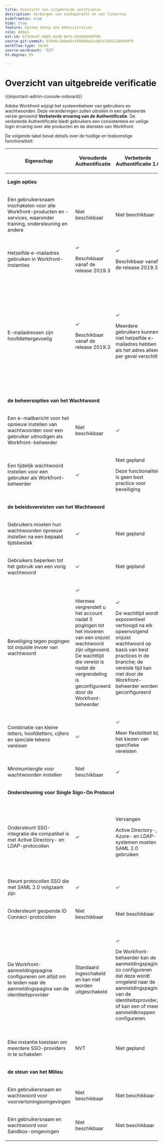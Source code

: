 ```yaml
---
title: Overzicht van uitgebreide verificatie
description: Verborgen van zoekopdracht en van linkernav
hidefromtoc: true
hide: true
feature: System Setup and Administration
role: Admin
exl-id: bf3c6c6f-ddd5-42d0-9efe-b5eb94549f85
source-git-commit: bf8e6c2b8a45cf65840a2ac8b3c25d11266d49f9
workflow-type: tm+mt
source-wordcount: '537'
ht-degree: 0%

---
```


# Overzicht van uitgebreide verificatie

<!-- enhanced authentication is no longer available for workfront customers -->

{{important-admin-console-onboard}}

Adobe Workfront wijzigt het systeembeheer van gebruikers en wachtwoorden. Deze veranderingen zullen uitrollen in een gefaseerde versie genoemd **Verbeterde ervaring van de Authentificatie**. De verbeterde Authentificatie biedt gebruikers een consistentere en veilige login ervaring over alle producten en de diensten van Workfront.

De volgende tabel bevat details over de huidige en toekomstige functionaliteit:

<table style="table-layout:auto"> 
 <col> 
 <col> 
 <col> 
 <col data-mc-conditions=""> 
 <thead> 
  <tr> 
   <th> <p><strong> Eigenschap </strong> </p> </th> 
   <th><strong> Verouderde Authentificatie </strong> </th> 
   <th><strong> Verbeterde Authentificatie 1.0 </strong> </th> 
   <th> <p>Verbeterde verificatie 2.0</p> </th> 
  </tr> 
 </thead> 
 <tbody> 
  <tr> 
   <td colspan="3"> <p><strong> Login opties </strong> </p> </td> 
   <td> <p> </p> </td> 
  </tr> 
  <tr> 
   <td> <p>Eén gebruikersnaam inschakelen voor alle Workfront-producten en -services, waaronder training, ondersteuning en andere</p> </td> 
   <td>Niet beschikbaar</td> 
   <td> <p>Niet beschikbaar</p> </td> 
   <td> <p>✓</p> </td> 
  </tr> 
  <tr> 
   <td> <p>Hetzelfde e-mailadres gebruiken in Workfront-instanties</p> </td> 
   <td> <p>✓</p> <p>Beschikbaar vanaf de release 2019.3</p> </td> 
   <td> <p>✓</p> <p>Beschikbaar vanaf de release 2019.3</p> </td> 
   <td> <p>✓</p> <p>Beschikbaar vanaf de release 2019.3</p> </td> 
  </tr> 
  <tr> 
   <td> <p>E-mailadressen zijn hoofdlettergevoelig</p> </td> 
   <td> <p>✓</p> <p>Beschikbaar vanaf de release 2019.3</p> </td> 
   <td> <p>✓</p> <p>Meerdere gebruikers kunnen niet hetzelfde e-mailadres hebben als het adres alleen per geval verschilt. </p> </td> 
   <td> <p>✓</p> <p>Meerdere gebruikers kunnen niet hetzelfde e-mailadres hebben als het adres alleen per geval verschilt. </p> <p>Workfront-beheerders zullen eind 2019 op de hoogte worden gesteld om dubbele e-mailadressen op te lossen.</p> </td> 
  </tr> 
  <tr> 
   <td colspan="3"> <p><strong> de beheersopties van het Wachtwoord </strong> </p> </td> 
   <td> <p> </p> </td> 
  </tr> 
  <tr> 
   <td> <p>Een e-mailbericht voor het opnieuw instellen van wachtwoorden voor een gebruiker uitnodigen als Workfront-beheerder</p> </td> 
   <td> <p>Niet beschikbaar </p> </td> 
   <td> <p>✓</p> </td> 
   <td> <p>✓</p> </td> 
  </tr> 
  <tr> 
   <td> <p>Een tijdelijk wachtwoord instellen voor een gebruiker als Workfront-beheerder</p> </td> 
   <td> <p>✓</p> </td> 
   <td> <p>Niet gepland</p> <p>Deze functionaliteit is geen best practice voor beveiliging</p> </td> 
   <td> <p>Niet gepland</p> <p>Deze functionaliteit is geen best practice voor beveiliging</p> </td> 
  </tr> 
  <tr> 
   <td colspan="3"> <p><strong> de beleidsvereisten van het Wachtwoord </strong> </p> </td> 
   <td> <p> </p> </td> 
  </tr> 
  <tr> 
   <td> <p>Gebruikers moeten hun wachtwoorden opnieuw instellen na een bepaald tijdsbestek</p> </td> 
   <td>✓</td> 
   <td> <p>Niet gepland</p> </td> 
   <td> <p>✓</p> </td> 
  </tr> 
  <tr> 
   <td> <p>Gebruikers beperken tot het gebruik van een vorig wachtwoord </p> </td> 
   <td>✓</td> 
   <td>Niet gepland </td> 
   <td> <p>✓</p> </td> 
  </tr> 
  <tr> 
   <td> <p>Beveiliging tegen pogingen tot onjuiste invoer van wachtwoord </p> </td> 
   <td> <p>✓ </p> <p>Hiermee vergrendelt u het account nadat 5 pogingen tot het invoeren van een onjuist wachtwoord zijn uitgevoerd. De wachttijd die vereist is nadat de vergrendeling is geconfigureerd door de Workfront-beheerder</p> </td> 
   <td> <p>✓</p> <p>De wachttijd wordt exponentieel verhoogd na elk opeenvolgend onjuist wachtwoord op basis van best practices in de branche; de vereiste tijd kan niet door de Workfront-beheerder worden geconfigureerd</p> </td> 
   <td> <p>✓</p> <p>Gebruikt een lock-out algoritme die proactief een verscheidenheid van verdacht gedrag blokkeert.</p> </td> 
  </tr> 
  <tr> 
   <td> <p>Combinatie van kleine letters, hoofdletters, cijfers en speciale tekens vereisen</p> </td> 
   <td>✓</td> 
   <td> <p>✓ </p> <p>Meer flexibiliteit bij het kiezen van specifieke vereisten</p> </td> 
   <td> <p>✓</p> <p> 
     </p> </td> 
  </tr> 
  <tr> 
   <td> <p>Minimumlengte voor wachtwoorden instellen </p> </td> 
   <td> Niet beschikbaar </td> 
   <td> ✓ </td> 
   <td> <p>✓</p> </td> 
  </tr> 
  <!--
   <tr data-mc-conditions="QuicksilverOrClassic.Draft mode"> 
    <td>Restrict users from using more than 2 identical characters in a row</td> 
    <td>Not available</td> 
    <td>Not available</td> 
    <td> <p>✓</p> </td> 
   </tr>
  --> 
  <tr> 
   <td colspan="3"> <p><strong>Ondersteuning voor Single Sign-On Protocol</strong></p> </td> 
   <td> </td> 
  </tr> 
  <tr> 
   <td> <p>Ondersteunt SSO-integratie die compatibel is met Active Directory- en LDAP-protocollen</p> </td> 
   <td> ✓ </td> 
   <td> <p> Vervangen</p> <p>Active Directory-, Azure- en LDAP-systemen moeten SAML 2.0 gebruiken</p> </td> 
   <td> <p>Vervangen</p> <p>Active Directory-, Azure- en LDAP-systemen kunnen worden geconfigureerd met gecodeerde SAML 2.0- of OpenID Connect.</p> </td> 
  </tr> 
  <tr> 
   <td> <p>Steunt protocollen SSO die met SAML 2.0 volgzaam zijn </p> </td> 
   <td>✓</td> 
   <td> ✓ </td> 
   <td> <p>✓</p> </td> 
  </tr> 
  <tr> 
   <td> <p>Ondersteunt geopende ID Connect-protocollen</p> </td> 
   <td> <p>Niet beschikbaar</p> </td> 
   <td> <p>Niet beschikbaar</p> </td> 
   <td> <p>✓</p> </td> 
  </tr> 
  <tr> 
   <td> <p> De Workfront-aanmeldingspagina configureren om altijd om te leiden naar de aanmeldingspagina van de identiteitsprovider </p> </td> 
   <td> Standaard ingeschakeld en kan niet worden uitgeschakeld</td> 
   <td> <p>✓</p> <p>De Workfront-beheerder kan de aanmeldingspagina zo configureren dat deze wordt omgeleid naar de aanmeldingspagina van de identiteitsprovider, of kan een of meer aanmeldknoppen configureren.</p> </td> 
   <td> <p>✓</p> <p> Workfront-beheerders kunnen de aanmeldingspagina zo configureren dat deze wordt omgeleid naar de aanmeldingspagina van de identiteitsprovider, of ze kunnen een of meer aanmeldknoppen configureren.</p> </td> 
  </tr> 
  <tr> 
   <td> <p>Elke instantie toestaan om meerdere SSO-providers in te schakelen</p> </td> 
   <td> <p>NVT</p> </td> 
   <td> <p>Niet gepland</p> </td> 
   <td> <p>✓</p> </td> 
  </tr> 
  <tr> 
   <td colspan="3"> <p><strong> de steun van het Milieu </strong> </p> </td> 
   <td> </td> 
  </tr> 
  <tr> 
   <td> <p>Eén gebruikersnaam en wachtwoord voor voorvertoningsomgevingen</p> </td> 
   <td> <p>Niet beschikbaar</p> </td> 
   <td> <p>Niet beschikbaar</p> </td> 
   <td> <p>✓</p> </td> 
  </tr> 
  <tr> 
   <td> <p>Eén gebruikersnaam en wachtwoord voor Sandbox-omgevingen</p> </td> 
   <td> <p>Niet beschikbaar</p> </td> 
   <td> <p>Niet beschikbaar</p> </td> 
   <td> <p>✓</p> </td> 
  </tr> 
  <!--
   <tr> 
    <td> <p>Available for Production environments</p> </td> 
    <td>✓</td> 
    <td> ✓&nbsp;</td> 
    <td> <p>✓</p> </td> 
   </tr>
   <tr data-mc-conditions="QuicksilverOrClassic.Draft mode"> 
    <td> Available for Preview and Sandbox environments&nbsp;</td> 
    <td> ✓&nbsp;</td> 
    <td> ✓</td> 
    <td> <p>✓</p> </td> 
   </tr>
  --> 
 </tbody> 
</table>
